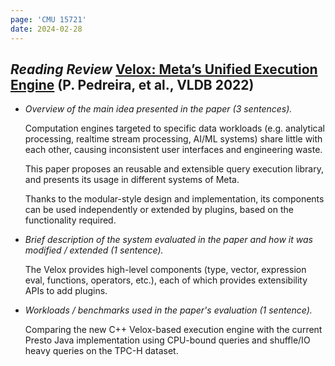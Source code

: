 ```yaml
---
page: 'CMU 15721'
date: 2024-02-28
---
```


## _Reading Review_ [Velox: Meta’s Unified Execution Engine](https://15721.courses.cs.cmu.edu/spring2024/papers/05-execution2/p3372-pedreira.pdf) (P. Pedreira, et al., VLDB 2022)

- _Overview of the main idea presented in the paper (3 sentences)._

  Computation engines targeted to specific data workloads (e.g. analytical processing, realtime stream processing, AI/ML systems) share little with each other, causing inconsistent user interfaces and engineering waste.

  This paper proposes an reusable and extensible query execution library, and presents its usage in different systems of Meta.

  Thanks to the modular-style design and implementation, its components can be used independently or extended by plugins, based on the functionality required.

- _Brief description of the system evaluated in the paper and how it was modified / extended (1 sentence)._

  The Velox provides high-level components (type, vector, expression eval, functions, operators, etc.), each of which provides extensibility APIs to add plugins.

- _Workloads / benchmarks used in the paper's evaluation (1 sentence)._

  Comparing the new C++ Velox-based execution engine with the current Presto Java implementation using CPU-bound queries and shuffle/IO heavy queries on the TPC-H dataset.
